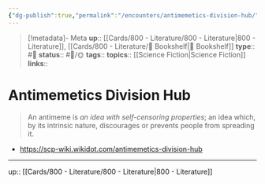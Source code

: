 ```yaml
---
{"dg-publish":true,"permalink":"/encounters/antimemetics-division-hub/","title":"Antimemetics Division Hub"}
---
```


> [!metadata]- Meta
> **up**:: [[Cards/800 - Literature/800 - Literature\|800 - Literature]], [[Cards/800 - Literature/📗 Bookshelf\|📗 Bookshelf]]
> **type**:: #📝 
> **status**:: #📝/🌞
> **tags**:: 
> **topics**:: [[Science Fiction\|Science Fiction]]
> **links**::


# Antimemetics Division Hub

> An antimeme is _an idea with self-censoring properties_; an idea which, by its intrinsic nature, discourages or prevents people from spreading it.

- https://scp-wiki.wikidot.com/antimemetics-division-hub


---
up:: [[Cards/800 - Literature/800 - Literature\|800 - Literature]]

